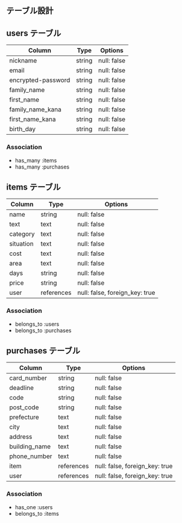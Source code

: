 ## テーブル設計

## users テーブル

| Column             | Type   | Options     |
| ------------------ | ------ | ----------- |
| nickname           | string | null: false |
| email              | string | null: false |
| encrypted-password | string | null: false |
| family_name        | string | null: false |
| first_name         | string | null: false |
| family_name_kana   | string | null: false |
| first_name_kana    | string | null: false |
| birth_day          | string | null: false |


### Association

- has_many :items
- has_many :purchases

## items テーブル

| Column     | Type       | Options                        |
| ---------- | ---------- | ------------------------------ |
| name       | string     | null: false                    |
| text       | text       | null: false                    |
| category   | text       | null: false                    |
| situation  | text       | null: false                    |
| cost       | text       | null: false                    |
| area       | text       | null: false                    |
| days       | string     | null: false                    |
| price      | string     | null: false                    |
| user       | references | null: false, foreign_key: true |

### Association

- belongs_to :users
- belongs_to :purchases

## purchases テーブル

| Column        | Type       | Options                        |
| ------------- | ---------- | ------------------------------ |
| card_number   | string     | null: false                    |
| deadline      | string     | null: false                    |
| code          | string     | null: false                    |
| post_code     | string     | null: false                    |
| prefecture    | text       | null: false                    |
| city          | text       | null: false                    |
| address       | text       | null: false                    |
| building_name | text       | null: false                    |
| phone_number  | text       | null: false                    |
| item          | references | null: false, foreign_key: true |
| user          | references | null: false, foreign_key: true |

### Association

- has_one :users
- belongs_to :items
